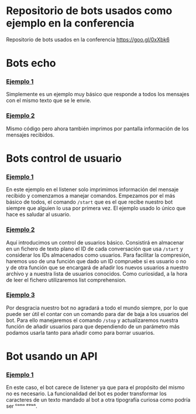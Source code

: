 # Repositorio de bots usados como ejemplo en la conferencia
Repositorio de bots usados en la conferencia https://goo.gl/0xXbk6

# Bots echo
### [Ejemplo 1](https://github.com/i32ropie/conferencia-bots-telegram/blob/master/Ejemplos/echo1.py)

Simplemente es un ejemplo muy básico que responde a todos los mensajes con el mismo texto que se le envie.

### [Ejemplo 2](https://github.com/i32ropie/conferencia-bots-telegram/blob/master/Ejemplos/echo2.py)

Mismo código pero ahora también imprimos por pantalla información de los mensajes recibidos.

# Bots control de usuario
### [Ejemplo 1](https://github.com/i32ropie/conferencia-bots-telegram/blob/master/Ejemplos/control_usuario1.py)

En este ejemplo en el listener solo imprimimos información del mensaje recibido y comenzamos a manejar comandos. Empezamos por el más básico de todos, el comando `/start` que es el que recibe nuestro bot siempre que alguien lo usa por primera vez. El ejemplo usado lo único que hace es saludar al usuario.

### [Ejemplo 2](https://github.com/i32ropie/conferencia-bots-telegram/blob/master/Ejemplos/control_usuario2.py)

Aquí introducimos un control de usuarios básico. Consistirá en almacenar en un fichero de texto plano el ID de cada conversación que usa `/start` y considerar los IDs almacenados como usuarios. Para facilitar la compresión, haremos uso de una función que dado un ID compruebe si es usuario o no y de otra función que se encargará de añadir los nuevos usuarios a nuestro archivo y a nuestra lista de usuarios conocidos. Como curiosidad, a la hora de leer el fichero utilizaremos list comprehension.

### [Ejemplo 3](https://github.com/i32ropie/conferencia-bots-telegram/blob/master/Ejemplos/control_usuario3.py)

Por desgracia nuestro bot no agradará a todo el mundo siempre, por lo que puede ser útil el contar con un comando para dar de baja a los usuarios del bot. Para ello manejaremos el comando `/stop` y actualizaremos nuestra función de añadir usuarios para que dependiendo de un parámetro más podamos usarla tanto para añadir como para borrar usuarios.

# Bot usando un API

### [Ejemplo 1](https://github.com/i32ropie/conferencia-bots-telegram/blob/master/Ejemplos/letras.py)

En este caso, el bot carece de listener ya que para el propósito del mismo no es necesario. La funcionalidad del bot es poder transformar los caracteres de un texto mandado al bot a otra tipografía curiosa como podría ser ᶜᵒᵐᵒ ᵉˢᵗᵃˢ.
